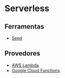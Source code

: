 # Serverless

## Ferramentas
- [Seed](https://seed.run/)

## Provedores
- [AWS Lambda](https://aws.amazon.com/pt/lambda/)
- [Google Cloud Functions](https://cloud.google.com/functions)
